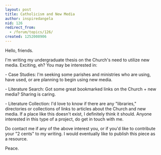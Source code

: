 ```yaml
---
layout: post
title: Catholicism and New Media
author: inspiredangela
nid: 126
redirect_from:
  - /forum/topics/126/
created: 1252008906
---
```

<p>Hello, friends.</p>
<p>I'm writing my undergraduate thesis on the Church's need to utilize new media. Exciting, eh? You may be interested in:</p>
<p>- Case Studies: I'm seeking some parishes and ministries who are using, have used, or are planning to begin using new media.</p>
<p>- Literature Search: Got some great bookmarked links on the Church + new media? Sharing is caring.</p>
<p>- Literature Collection: I'd love to know if there are any &quot;libraries,&quot; directories or collections of links to articles about the Church and new media. If a place like this doesn't exist, I definitely think it should. Anyone interested in this type of a project, do get in touch with me.</p>
<p>Do contact me if any of the above interest you, or if you'd like to contribute your &quot;2 cents&quot; to my writing. I would eventually like to publish this piece as a resource.</p>
<p>Peace.</p>
